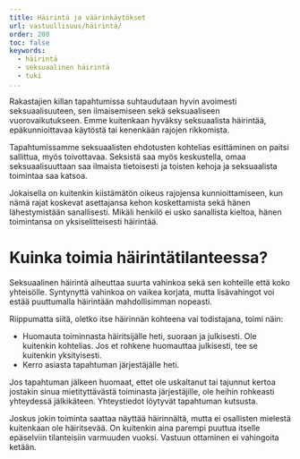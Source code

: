 ```yaml
---
title: Häirintä ja väärinkäytökset
url: vastuullisuus/häirintä/
order: 200
toc: false
keywords:
  - häirintä
  - seksuaalinen häirintä
  - tuki
...
```

Rakastajien killan tapahtumissa suhtaudutaan hyvin avoimesti seksuaalisuuteen, sen ilmaisemiseen sekä seksuaaliseen vuorovaikutukseen.
Emme kuitenkaan hyväksy seksuaalista häirintää, epäkunnioittavaa käytöstä tai kenenkään rajojen rikkomista.

Tapahtumissamme seksuaalisten ehdotusten kohtelias esittäminen on paitsi sallittua, myös toivottavaa.
Seksistä saa myös keskustella, omaa seksuaalisuuttaan saa ilmaista tietoisesti ja toisten kehoja ja seksuaalista toimintaa saa katsoa.

Jokaisella on kuitenkin kiistämätön oikeus rajojensa kunnioittamiseen, kun nämä rajat koskevat asettajansa kehon koskettamista sekä hänen lähestymistään sanallisesti.
Mikäli henkilö ei usko sanallista kieltoa, hänen toimintansa on yksiselitteisesti häirintää.

# Kuinka toimia häirintätilanteessa?

Seksuaalinen häirintä aiheuttaa suurta vahinkoa sekä sen kohteille että koko yhteisölle.
Syntynyttä vahinkoa on vaikea korjata, mutta lisävahingot voi estää puuttumalla häirintään mahdollisimman nopeasti.

Riippumatta siitä, oletko itse häirinnän kohteena vai todistajana, toimi näin:

- Huomauta toiminnasta häiritsijälle heti, suoraan ja julkisesti. Ole kuitenkin kohtelias. Jos et rohkene huomauttaa julkisesti, tee se kuitenkin yksityisesti.
- Kerro asiasta tapahtuman järjestäjälle heti.

Jos tapahtuman jälkeen huomaat, ettet ole uskaltanut tai tajunnut kertoa jostakin sinua mietityttävästä toiminasta järjestäjille, ole heihin rohkeasti yhteydessä jälkikäteen.
Yhteystiedot löytyvät tapahtuman kutsusta.

Joskus jokin toiminta saattaa näyttää häirinnältä, mutta ei osallisten mielestä kuitenkaan ole häiritsevää.
On kuitenkin aina parempi puuttua itselle epäselviin tilanteisiin varmuuden vuoksi.
Vastuun ottaminen ei vahingoita ketään.

